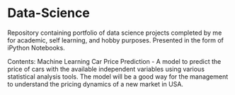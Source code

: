 # Data-Science
Repository containing portfolio of data science projects completed by me for academic, self learning, and hobby purposes. 
Presented in the form of iPython Notebooks.

Contents:
  Machine Learning
      Car Price Prediction - 
                             A model to predict the price of cars with the available independent variables using various statistical analysis tools. 
                             The model will be a good way for the management to understand the pricing dynamics of a new market in USA.
